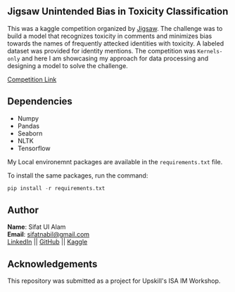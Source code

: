 ## Jigsaw Unintended Bias in Toxicity Classification
This was a kaggle competition organized by [Jigsaw](https://jigsaw.google.com/). The challenge was to build a model that recognizes toxicity in comments and minimizes bias towards the names of frequently attecked identities with toxicity. A labeled dataset was provided for identity mentions. The competition was `Kernels-only` and here I am showcasing my approach for data processing and designing a model to solve the challenge. <br>

[Competition Link](https://www.kaggle.com/c/jigsaw-unintended-bias-in-toxicity-classification/overview)

## Dependencies
- Numpy
- Pandas
- Seaborn
- NLTK
- Tensorflow

My Local environemnt packages are available in the `requirements.txt` file.

To install the same packages, run the command:
```python
pip install -r requirements.txt
```

## Author
**Name**: Sifat Ul Alam <br>
**Email**: sifatnabil@gmail.com <br>
[LinkedIn](https://www.linkedin.com/in/sifat-nabil-2a9b3078/) || [GitHub](https://github.com/sifatnabil) || [Kaggle](https://www.kaggle.com/sifatnabil)

## Acknowledgements
This repository was submitted as a project for Upskill's ISA IM Workshop.